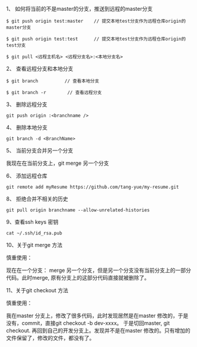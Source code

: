 1、 如何将当前的不是master的分支，推送到远程的master分支

```
$ git push origin test:master    // 提交本地test分支作为远程仓库origin的master分支

$ git push origin test:test      // 提交本地test分支作为远程仓库origin的test分支

$ git pull <远程主机名> <远程分支名>:<本地分支名>
```

2、 查看远程分支和本地分支

```
$ git branch          // 查看本地分支

$ git branch -r        // 查看远程分支
```
3、 删除远程分支

```
git push origin :<branchname />
```

4、 删除本地分支

`git branch -d <BranchName>`

5、  当前分支合并另一个分支

我现在在当前分支上，git merge 另一个分支

6、 添加远程仓库

`git remote add myResume https://github.com/tang-yue/my-resume.git`

8、 拒绝合并不相关的历史

`git pull origin branchname --allow-unrelated-histories`

9、查看ssh keys 密钥

`cat ~/.ssh/id_rsa.pub`

10、关于git merge 方法

慎重使用：

现在在一个分支： merge 另一个分支，但是另一个分支没有当前分支上的一部分代码。此时merge, 原有分支上的这部分代码直接就被删除了。

11、关于git checkout 方法

慎重使用：

我在master 分支上，修改了很多代码，此时发现居然是在master 修改的，于是没有，commit，直接git checkout -b dev-xxxx。
于是切回master, git checkout. 再回到自己的开发分支上。发现并不是在master 修改的。只有增加的文件保留了，修改的文件，都没有了。
